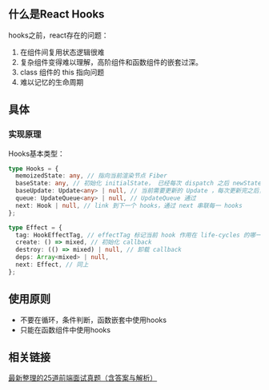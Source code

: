 

## 什么是React Hooks

hooks之前，react存在的问题：

1. 在组件间复用状态逻辑很难
2. 复杂组件变得难以理解，高阶组件和函数组件的嵌套过深。
3. class 组件的 this 指向问题
4. 难以记忆的生命周期

## 具体

### 实现原理

Hooks基本类型：

```typescript
type Hooks = {
  memoizedState: any, // 指向当前渲染节点 Fiber
  baseState: any, // 初始化 initialState， 已经每次 dispatch 之后 newState
  baseUpdate: Update<any> | null, // 当前需要更新的 Update ，每次更新完之后，会赋值上一个 update，方便 react 在渲染错误的边缘，数据回溯
  queue: UpdateQueue<any> | null, // UpdateQueue 通过
  next: Hook | null, // link 到下一个 hooks，通过 next 串联每一 hooks
};

type Effect = {
  tag: HookEffectTag, // effectTag 标记当前 hook 作用在 life-cycles 的哪一个阶段
  create: () => mixed, // 初始化 callback
  destroy: (() => mixed) | null, // 卸载 callback
  deps: Array<mixed> | null,
  next: Effect, // 同上
};
```



## 使用原则

- 不要在循环，条件判断，函数嵌套中使用hooks
- 只能在函数组件中使用hooks



## 相关链接

[最新整理的25道前端面试真题（含答案与解析）](https://juejin.cn/post/6899291168891207688)

